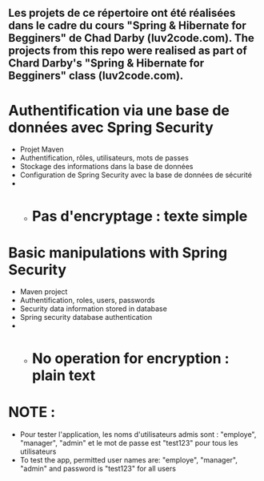 ## Les projets de ce répertoire ont été réalisées dans le cadre du cours "Spring & Hibernate for Begginers" de Chad Darby (luv2code.com). The projects from this repo were realised as part of Chard Darby's "Spring & Hibernate for Begginers" class (luv2code.com).  

# Authentification via une base de données avec Spring Security  
- Projet Maven
- Authentification, rôles, utilisateurs, mots de passes
- Stockage des informations dans la base de données
- Configuration de Spring Security avec la base de données de sécurité
- - # Pas d'encryptage : texte simple

# Basic manipulations with Spring Security  
- Maven project
- Authentification, roles, users, passwords
- Security data information stored in database
- Spring security database authentication
- - # No operation for encryption : plain text

# NOTE :
- Pour tester l'application, les noms d'utilisateurs admis sont : "employe", "manager", "admin" et le mot de passe est "test123" pour tous les utilisateurs
- To test the app, permitted user names are: "employe", "manager", "admin" and password is "test123" for all users
